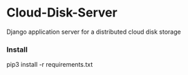 # Cloud-Disk-Server
Django application server for a distributed cloud disk storage


### Install
pip3 install -r requirements.txt